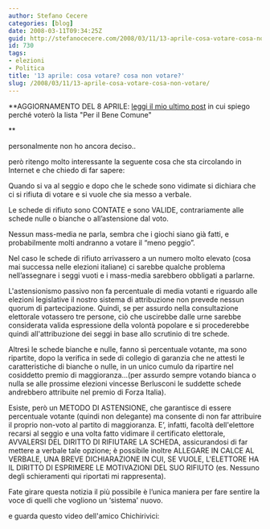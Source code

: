 ```yaml
---
author: Stefano Cecere
categories: [blog]
date: 2008-03-11T09:34:25Z
guid: http://stefanocecere.com/2008/03/11/13-aprile-cosa-votare-cosa-non-votare/
id: 730
tags:
- elezioni
- Politica
title: '13 aprile: cosa votare? cosa non votare?'
slug: /2008/03/11/13-aprile-cosa-votare-cosa-non-votare/
---
```


**AGGIORNAMENTO DEL 8 APRILE: [leggi il mio ultimo post](http://stefanocecere.com/2008/04/08/cosa-votare-ecco-la-mia-dichiarazione-di-voto/) in cui spiego perché voterò la lista "Per il Bene Comune"
  
** 

personalmente non ho ancora deciso..
  
però ritengo molto interessante la seguente cosa che sta circolando in Internet e che chiedo di far sapere:

Quando si va al seggio e dopo che le schede sono vidimate si dichiara che ci si rifiuta di votare e si vuole che sia messo a verbale.
  
Le schede di rifiuto sono CONTATE e sono VALIDE, contrariamente alle schede nulle o bianche o all’astensione dal voto.
  
Nessun mass-media ne parla, sembra che i giochi siano già fatti, e probabilmente molti andranno a votare il “meno peggio”.
  
Nel caso le schede di rifiuto arrivassero a un numero molto elevato (cosa mai successa nelle elezioni italiane) ci sarebbe qualche problema nell’assegnare i seggi vuoti e i mass-media sarebbero obbligati a parlarne.
  
L'astensionismo passivo non fa percentuale di media votanti e riguardo alle elezioni legislative il nostro sistema di attribuzione non prevede nessun quorum di partecipazione. Quindi, se per assurdo nella consultazione elettorale votassero tre persone, ciò che uscirebbe dalle urne sarebbe considerata valida espressione della volontà popolare e si procederebbe quindi all'attribuzione dei seggi in base allo scrutinio di tre schede.
  
Altresì le schede bianche e nulle, fanno sì percentuale votante, ma sono ripartite, dopo la verifica in sede di collegio di garanzia che ne attesti le caratteristiche di bianche o nulle, in un unico cumulo da ripartire nel cosiddetto premio di maggioranza…(per assurdo sempre votando bianca o nulla se alle prossime elezioni vincesse Berlusconi le suddette schede andrebbero attribuite nel premio di Forza Italia).
  
Esiste, però un METODO DI ASTENSIONE, che garantisce di essere percentuale votante (quindi non delegante) ma consente di non far attribuire il proprio non-voto al partito di maggioranza. E’, infatti, facoltà dell'elettore recarsi al seggio e una volta fatto vidimare il certificato elettorale, AVVALERSI DEL DIRITTO DI RIFIUTARE LA SCHEDA, assicurandosi di far mettere a verbale tale opzione; è possibile inoltre ALLEGARE IN CALCE AL VERBALE, UNA BREVE DICHIARAZIONE IN CUI, SE VUOLE, L'ELETTORE HA IL DIRITTO DI ESPRIMERE LE MOTIVAZIONI DEL SUO RIFIUTO (es. Nessuno degli schieramenti qui riportati mi rappresenta).

Fate girare questa notizia il più possibile è l’unica maniera per fare sentire la voce di quelli che vogliono un &#8216;sistema' nuovo.

e guarda questo video dell'amico Chichirivici: